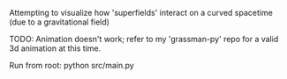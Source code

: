Attempting to visualize how 'superfields' interact on a curved spacetime (due to a gravitational field) 

TODO: Animation doesn't work; refer to my 'grassman-py' repo for a valid 3d animation at this time.

Run from root: python src/main.py
